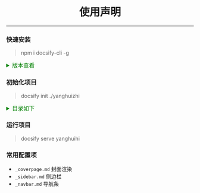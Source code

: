 # <center> 使用声明 <center>
---
### 快速安装
> npm i docsify-cli -g

<details>
<summary style="color:green; font-size:15px">版本查看</summary>

```markdown
>> docsify -v
docsify-cli version:
  4.4.1

>> npm -v
6.14.4
```

</details>

### 初始化项目
> docsify init ./yanghuizhi

<details>
<summary style="color:green; font-size:15px">目录如下</summary>

```html
index.html 入口文件
README.md 会做为主页内容渲染
.nojekyll 用于阻止 GitHub Pages 会忽略掉下划线开头的文件
```

</details>

### 运行项目
> docsify serve yanghuihi

### 常用配置项
* `_coverpage.md` 封面渲染
* `_sidebar.md`   侧边栏
* `_navbar.md`    导航条
